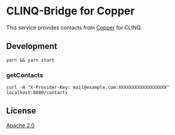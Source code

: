 # CLINQ-Bridge for Copper

This service provides contacts from [Copper](https://www.copper.com/) for CLINQ.

## Development

```shell
yarn && yarn start
```

### getContacts

```shell
curl -H "X-Provider-Key: mail@example.com:XXXXXXXXXXXXXXXXXX" localhost:8080/contacts
```

## License

[Apache 2.0](LICENSE)
